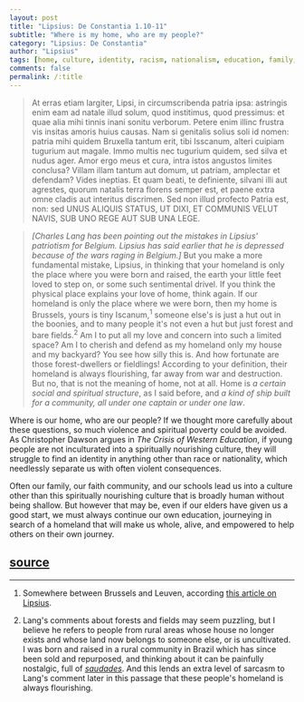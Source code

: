 ```yaml
---
layout: post
title: "Lipsius: De Constantia 1.10-11"
subtitle: "Where is my home, who are my people?"
category: "Lipsius: De Constantia"
author: "Lipsius"
tags: [home, culture, identity, racism, nationalism, education, family, Christopher Dawson, journey]
comments: false
permalink: /:title
---
```


> At erras etiam largiter, Lipsi, in circumscribenda patria ipsa: astringis enim eam ad natale illud solum, quod institimus, quod pressimus: et quae alia mihi tinnis inani sonitu verborum. Petere enim illinc frustra vis insitas amoris huius causas. Nam si genitalis solius soli id nomen: patria mihi quidem Bruxella tantum erit, tibi Isscanum, alteri cuipiam tugurium aut magale. Immo multis nec tugurium quidem, sed silva et nudus ager. Amor ergo meus et cura, intra istos angustos limites conclusa? Villam illam tantum aut domum, ut patriam, amplectar et defendam? Vides ineptias. Et quam beati, te definiente, silvani illi aut agrestes, quorum natalis terra florens semper est, et paene extra omne cladis aut interitus discrimen. Sed non illud profecto Patria est, non: sed UNUS ALIQUIS STATUS, UT DIXI, ET COMMUNIS VELUT NAVIS, SUB UNO REGE AUT SUB UNA LEGE.

> *[Charles Lang has been pointing out the mistakes in Lipsius' patriotism for Belgium. Lipsius has said earlier that he is depressed because of the wars raging in Belgium.]* But you make a more fundamental mistake, Lipsius, in thinking that your homeland is only the place where you were born and raised, the earth your little feet loved to step on, or some such sentimental drivel. If you think the physical place explains your love of home, think again. If our homeland is only the place where we were born, then my home is Brussels, yours is tiny Iscanum,<sup>1</sup> someone else's is just a hut out in the boonies, and to many people it's not even a hut but just forest and bare fields.<sup>2</sup> Am I to put all my love and concern into such a limited space? Am I to cherish and defend as my homeland only my house and my backyard? You see how silly this is. And how fortunate are those forest-dwellers or fieldlings! According to your definition, their homeland is always flourishing, far away from war and destruction. But no, that is not the meaning of home, not at all. Home is *a certain social and spiritual structure*, as I said before, and *a kind of ship built for a community, all under one captain or under one law*.

Where is our home, who are our people? If we thought more carefully about these questions, so much violence and spiritual poverty could be avoided. As Christopher Dawson argues in *The Crisis of Western Education*, if young people are not inculturated into a spiritually nourishing culture, they will struggle to find an identity in anything other than race or nationality, which needlessly separate us with often violent consequences.

Often our family, our faith community, and our schools lead us into a culture other than this spiritually nourishing culture that is broadly human without being shallow. But however that may be, even if our elders have given us a good start, we must always continue our own education, journeying in search of a homeland that will make us whole, alive, and empowered to help others on their own journey.

<h2 class="post-source"><a href="https://books.google.com/books?id=ZmpSAAAAcAAJ&pg=PA18"><i class="fas fa-book" aria-hidden="true"></i> source</a></h2>

---

1. Somewhere between Brussels and Leuven, according [this article on Lipsius](https://books.google.com/books?id=jWo7AQAAIAAJ&pg=PA751&lpg=PA751&dq=iscanum).

2. Lang's comments about forests and fields may seem puzzling, but I believe he refers to people from rural areas whose house no longer exists and whose land now belongs to someone else, or is uncultivated. I was born and raised in a rural community in Brazil which has since been sold and repurposed, and thinking about it can be painfully nostalgic, full of [*saudades*](https://en.wikipedia.org/wiki/Saudade). And this lends an extra level of sarcasm to Lang's comment later in this passage that these people's homeland is always flourishing.